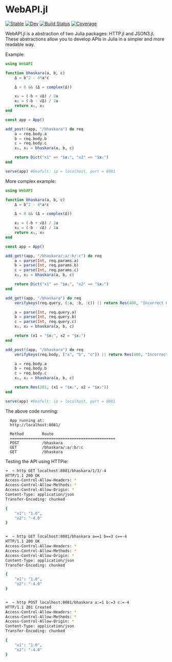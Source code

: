 # WebAPI.jl

[![Stable](https://img.shields.io/badge/docs-stable-blue.svg)](https://eliascarv.github.io/WebAPI.jl/stable)
[![Dev](https://img.shields.io/badge/docs-dev-blue.svg)](https://eliascarv.github.io/WebAPI.jl/dev)
[![Build Status](https://github.com/eliascarv/WebAPI.jl/actions/workflows/CI.yml/badge.svg?branch=main)](https://github.com/eliascarv/WebAPI.jl/actions/workflows/CI.yml?query=branch%3Amain)
[![Coverage](https://codecov.io/gh/eliascarv/WebAPI.jl/branch/main/graph/badge.svg)](https://codecov.io/gh/eliascarv/WebAPI.jl)

WebAPI.jl is a abstraction of two Julia packages: HTTP.jl and JSON3.jl.
These abstractions allow you to develop APIs in Julia in a simpler and more readable way.

Example:
```julia
using WebAPI

function bhaskara(a, b, c)
    Δ = b^2 - 4*a*c

    Δ < 0 && (Δ = complex(Δ))

    x₁ = (-b + √Δ) / 2a
    x₂ = (-b - √Δ) / 2a
    return x₁, x₂
end

const app = App()

add_post!(app, "/bhaskara") do req
    a = req.body.a
    b = req.body.b
    c = req.body.c
    x₁, x₂ = bhaskara(a, b, c)

    return Dict("x1" => "$x₁", "x2" => "$x₂")
end

serve(app) #Deafult: ip = localhost, port = 8081
```

More complex example:
```julia
using WebAPI

function bhaskara(a, b, c)
    Δ = b^2 - 4*a*c

    Δ < 0 && (Δ = complex(Δ))

    x₁ = (-b + √Δ) / 2a
    x₂ = (-b - √Δ) / 2a
    return x₁, x₂
end

const app = App()

add_get!(app, "/bhaskara/:a/:b/:c") do req
    a = parse(Int, req.params.a)
    b = parse(Int, req.params.b)
    c = parse(Int, req.params.c)
    x₁, x₂ = bhaskara(a, b, c)

    return Dict("x1" => "$x₁", "x2" => "$x₂")
end

add_get!(app, "/bhaskara") do req
    verifykeys(req.query, (:a, :b, :c)) || return Res(400, "Incorrect Query.")

    a = parse(Int, req.query.a)
    b = parse(Int, req.query.b)
    c = parse(Int, req.query.c)
    x₁, x₂ = bhaskara(a, b, c)

    return (x1 = "$x₁", x2 = "$x₂")
end

add_post!(app, "/bhaskara") do req
    verifykeys(req.body, ["a", "b", "c"]) || return Res(400, "Incorrect JSON.")

    a = req.body.a
    b = req.body.b
    c = req.body.c
    x₁, x₂ = bhaskara(a, b, c)

    return Res(201, (x1 = "$x₁", x2 = "$x₂"))
end

serve(app) #Deafult: ip = localhost, port = 8081
```
The above code running:
```
  App running at:
  http://localhost:8081/

  Method        Route
  ==============================================
  POST          /bhaskara
  GET           /bhaskara/:a/:b/:c
  GET           /bhaskara
```
Testing the API using HTTPie:
```zsh
➜  ~ http GET localhost:8081/bhaskara/1/3/-4
HTTP/1.1 200 OK
Access-Control-Allow-Headers: *
Access-Control-Allow-Methods: *
Access-Control-Allow-Origin: *
Content-Type: application/json
Transfer-Encoding: chunked

{
    "x1": "1.0",
    "x2": "-4.0"
}


➜  ~ http GET localhost:8081/bhaskara a==1 b==3 c==-4
HTTP/1.1 200 OK
Access-Control-Allow-Headers: *
Access-Control-Allow-Methods: *
Access-Control-Allow-Origin: *
Content-Type: application/json
Transfer-Encoding: chunked

{
    "x1": "1.0",
    "x2": "-4.0"
}


➜  ~ http POST localhost:8081/bhaskara a:=1 b:=3 c:=-4
HTTP/1.1 201 Created
Access-Control-Allow-Headers: *
Access-Control-Allow-Methods: *
Access-Control-Allow-Origin: *
Content-Type: application/json
Transfer-Encoding: chunked

{
    "x1": "1.0",
    "x2": "-4.0"
}
```
